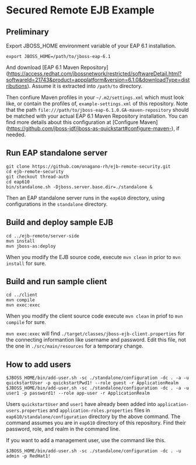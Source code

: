 Secured Remote EJB Example
==========================


Preliminary
-----------

Export JBOSS_HOME environment variable of your EAP 6.1 installation.

    export JBOSS_HOME=/path/to/jboss-eap-6.1

And download
[EAP 6.1 Maven Repository]
(https://access.redhat.com/jbossnetwork/restricted/softwareDetail.html?softwareId=21743&product=appplatform&version=6.1.0&downloadType=distributions).
Assume it is extracted into `/path/to` directory.

Then confiure Maven profiles in your `~/.m2/settings.xml` which must look
like, or contain the profiles of, `example-settings.xml` of this repository.
Note that the path `file:///path/to/jboss-eap-6.1.0.GA-maven-repository`
should be matched with your actual EAP 6.1 Maven Repository installation.
You can find more details about this configuration at
[Configure Maven]
(https://github.com/jboss-jdf/jboss-as-quickstart#configure-maven-),
if needed.


Run EAP standalone server
-------------------------

    git clone https://github.com/onagano-rh/ejb-remote-security.git
    cd ejb-remote-security
    git checkout thread-auth
    cd eap610
    bin/standalone.sh -Djboss.server.base.dir=./standalone &

Then an EAP standalone server runs in the `eap610` directory, using
configurations in the `standalone` directory.


Build and deploy sample EJB
---------------------------

    cd ../ejb-remote/server-side
    mvn install
    mvn jboss-as:deploy

When you modify the EJB source code, execute `mvn clean` in prior to
`mvn install` for sure.


Build and run sample client
---------------------------

    cd ../client
    mvn compile
    mvn exec:exec

When you modify the client source code execute `mvn clean` in priof to
`mvn compile` for sure.

`mvn exec:exec` will find `./target/classes/jboss-ejb-client.properties`
for the connecting informantion like username and password.
Edit this file, not the one in `./src/main/resources` for a temporary change.


How to add users
----------------

    $JBOSS_HOME/bin/add-user.sh -sc ./standalone/configuration -dc . -a -u quickstartUser -p quickstartPwd1! --role guest -r ApplicationRealm
    $JBOSS_HOME/bin/add-user.sh -sc ./standalone/configuration -dc . -a -u user1 -p password1! --role app-user -r ApplicationRealm

Users `quickstartUser` and `user1` have already been added into
`application-users.properties` and `application-roles.properties`
files in `eap610/standalone/configuration` directory by the above
command.  The command assumes you are in `eap610` directory of this
repository.
Find their password, role, and realm in the command line.

If you want to add a management user, use the command like this.

    $JBOSS_HOME/bin/add-user.sh -sc ./standalone/configuration -dc . -u admin -p RedHat1!
